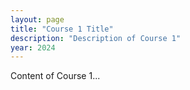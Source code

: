 ```yaml
---
layout: page
title: "Course 1 Title"
description: "Description of Course 1"
year: 2024
---
```


Content of Course 1...
